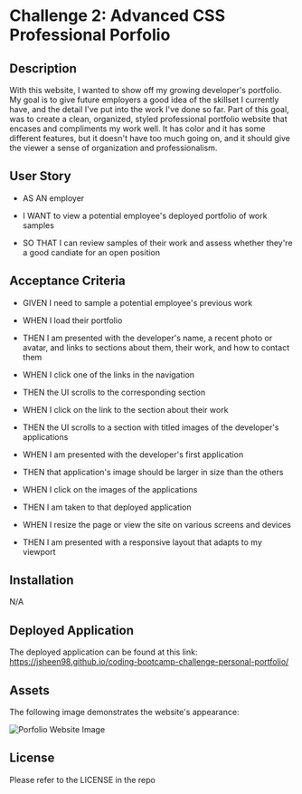 # Challenge 2: Advanced CSS Professional Porfolio


## Description

With this website, I wanted to show off my growing developer's portfolio. My goal is to give future employers a good idea of the skillset I currently have, and the detail I've put into the work I've done so far. Part of this goal, was to create a clean, organized, styled professional portfolio website that encases and compliments my work well. It has color and it has some different features, but it doesn't have too much going on, and it should give the viewer a sense of organization and professionalism.

## User Story

* AS AN employer

* I WANT to view a potential employee's deployed portfolio of work samples

* SO THAT I can review samples of their work and assess whether they're a good candiate for an open position


## Acceptance Criteria

* GIVEN I need to sample a potential employee's previous work

* WHEN I load their portfolio

* THEN I am presented with the developer's name, a recent photo or avatar, and links to sections about them, their work, and how to contact them

* WHEN I click one of the links in the navigation

* THEN the UI scrolls to the corresponding section

* WHEN I click on the link to the section about their work

* THEN the UI scrolls to a section with titled images of the developer's applications

* WHEN I am presented with the developer's first application

* THEN that application's image should be larger in size than the others

* WHEN I click on the images of the applications

* THEN I am taken to that deployed application

* WHEN I resize the page or view the site on various screens and devices

* THEN I am presented with a responsive layout that adapts to my viewport


## Installation

N/A


## Deployed Application

The deployed application can be found at this link:
https://jsheen98.github.io/coding-bootcamp-challenge-personal-portfolio/


## Assets

The following image demonstrates the website's appearance:

![Porfolio Website Image](./assets/images/coding-challenge-2-website.png)



## License

Please refer to the LICENSE in the repo